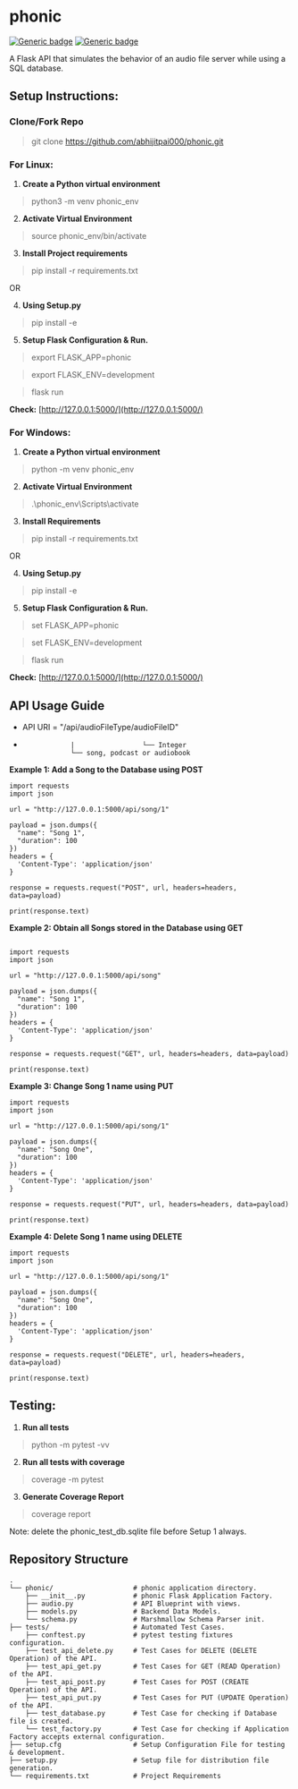 # phonic
[![Generic badge](https://img.shields.io/badge/Python-3.7.9-<COLOR>.svg)](https://shields.io/) 
[![Generic badge](https://img.shields.io/badge/TestCoverage-96percent-<COLOR>.svg)](https://shields.io/)

A Flask API that simulates the behavior of an audio file server while using a SQL database.

## Setup Instructions: 

### Clone/Fork Repo
> git clone https://github.com/abhijitpai000/phonic.git

### For Linux:
1. **Create a Python virtual environment**
> python3 -m venv phonic_env

2. **Activate Virtual Environment**
> source phonic_env/bin/activate

3. **Install Project requirements**
> pip install -r requirements.txt

OR

4. **Using Setup.py**
> pip install -e

5. **Setup Flask Configuration & Run.**

> export FLASK_APP=phonic

> export FLASK_ENV=development

> flask run

**Check:** [http://127.0.0.1:5000/](http://127.0.0.1:5000/)


### For Windows:
1. **Create a Python virtual environment**
> python -m venv phonic_env

2. **Activate Virtual Environment**
> .\phonic_env\Scripts\activate

3. **Install Requirements**
> pip install -r requirements.txt

OR

4. **Using Setup.py**
> pip install -e

5. **Setup Flask Configuration & Run.**
> set FLASK_APP=phonic

> set FLASK_ENV=development

> flask run

**Check:** [http://127.0.0.1:5000/](http://127.0.0.1:5000/)

## API Usage Guide
* API URI = "/api/audioFileType/audioFileID"
*                 |                 └── Integer
                  └── song, podcast or audiobook

**Example 1: Add a Song to the Database using POST**

```
import requests
import json

url = "http://127.0.0.1:5000/api/song/1"

payload = json.dumps({
  "name": "Song 1",
  "duration": 100
})
headers = {
  'Content-Type': 'application/json'
}

response = requests.request("POST", url, headers=headers, data=payload)

print(response.text)
```

**Example 2: Obtain all Songs stored in the Database using GET**
```

import requests
import json

url = "http://127.0.0.1:5000/api/song"

payload = json.dumps({
  "name": "Song 1",
  "duration": 100
})
headers = {
  'Content-Type': 'application/json'
}

response = requests.request("GET", url, headers=headers, data=payload)

print(response.text)
```

**Example 3: Change Song 1 name using PUT**
```
import requests
import json

url = "http://127.0.0.1:5000/api/song/1"

payload = json.dumps({
  "name": "Song One",
  "duration": 100
})
headers = {
  'Content-Type': 'application/json'
}

response = requests.request("PUT", url, headers=headers, data=payload)

print(response.text)
```

**Example 4: Delete Song 1 name using DELETE**
```
import requests
import json

url = "http://127.0.0.1:5000/api/song/1"

payload = json.dumps({
  "name": "Song One",
  "duration": 100
})
headers = {
  'Content-Type': 'application/json'
}

response = requests.request("DELETE", url, headers=headers, data=payload)

print(response.text)

```

## Testing:

1. **Run all tests**

> python -m pytest -vv

2. **Run all tests with coverage**

> coverage -m pytest

3. **Generate Coverage Report**
> coverage report

Note: delete the phonic_test_db.sqlite file before Setup 1 always.

## Repository Structure
    .
    └── phonic/                    # phonic application directory.
        ├── __init__.py            # phonic Flask Application Factory.
        ├── audio.py               # API Blueprint with views.
        ├── models.py              # Backend Data Models.
        └── schema.py              # Marshmallow Schema Parser init.
    ├── tests/                     # Automated Test Cases.
        ├── conftest.py            # pytest testing fixtures configuration.
        ├── test_api_delete.py     # Test Cases for DELETE (DELETE Operation) of the API.
        ├── test_api_get.py        # Test Cases for GET (READ Operation) of the API.
        ├── test_api_post.py       # Test Cases for POST (CREATE Operation) of the API.
        ├── test_api_put.py        # Test Cases for PUT (UPDATE Operation) of the API.
        ├── test_database.py       # Test Case for checking if Database file is created.
        └── test_factory.py        # Test Case for checking if Application Factory accepts external configuration.
    ├── setup.cfg                  # Setup Configuration File for testing & development.   
    ├── setup.py                   # Setup file for distribution file generation.
    └── requirements.txt           # Project Requirements
